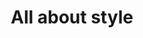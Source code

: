 ---
posted: true
guid: "4874E68F-72CD-4394-A1E7-64B020429D93"
title: "All about style"
description: "In episode 14, we discuss topics such as the future of blog posts, the new blog, NFTs as securities, Will promoting smoking, picking a web3 lawyer, launching a project in a specific country, and more."
pubDate: "Tue, 8 Mar 2022 18:00:00 -0500" # 6pm New York time
itunes-explicit: "no"
itunes-episode: 14
itunes-episodeType: full

# More info
youtube-full: https://youtu.be/x-y30SVHi-s
youtube-cuts:
  - name: Costanza Byzantine fault tolerance
    url: https://youtu.be/hdrPkqGloJ0
discussion: https://twitter.com/fulldecent/status/1501331515556388864

# Timeline
timeline:
  - seconds: 0
    title: Intro
  - seconds: 64
    title: Future blog posts
  - seconds: 132
    title: The new blog
  - seconds: 158
    title: Are NFTs securities?
  - seconds: 220
    title: Why is Will promoting smoking?
  - seconds: 395
    title: How to pick a web3 lawyer?
  - seconds: 466
    title: Which country should you launch your project in?
  - seconds: 522
    title: Who released Hillary Clinton's emails?
  - seconds: 611
    title: How to go to jail selling NFTs
  - seconds: 640
    title: ERC721a hot take
  - seconds: 680
    title: Who is Su?
  - seconds: 713
    title: Solidity style guide PR review
  - seconds: 1105
    title: ERC721a trick for picking bits

# File information
enclosure-url: "https://media.phor.net/csh/2022-03-08-episode-14.m4a"
enclosure-length: 34841862
enclosure-type: "audio/x-m4a"
itunes-duration: 1829

# CSH information
badges: []
---